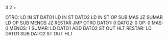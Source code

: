 3 2 + 

OTRO:	LD IN
	ST DATO1
	LD IN 
	ST DATO2
	LD IN
	ST OP
	SUB MAS
	JZ SUMAR
	LD OP
	SUB MENOS
	JZ RESTAR
	JMP OTRO
DATO1: 	0
DATO2: 	0
OP: 	0
MAS: 	0
MENOS: 	1
SUMAR: 	LD DATO1
	ADD DATO2
	ST OUT
	HLT
RESTAR: LD DATO1
	SUB DATO2
	ST OUT
	HLT
